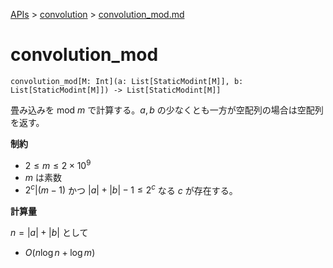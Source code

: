 [APIs](../index.md) > [convolution](./index.md) > [convolution_mod.md]()

# convolution_mod

```
convolution_mod[M: Int](a: List[StaticModint[M]], b: List[StaticModint[M]]) -> List[StaticModint[M]]
```

畳み込みを mod $`m`$ で計算する。$`a, b`$ の少なくとも一方が空配列の場合は空配列を返す。

**制約**

- $`2 \le m \le 2 \times 10^9`$
- $`m`$ は素数
- $`2^c | (m - 1)`$ かつ $`|a| + |b| - 1 \le 2^c`$ なる $`c`$ が存在する。

**計算量**

$`n = |a| + |b|`$ として

- $`O(n \log n + \log m)`$
